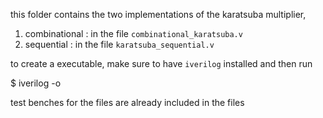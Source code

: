 this folder contains the two implementations of the karatsuba multiplier,
1. combinational : in the file `combinational_karatsuba.v`
2. sequential :    in the file `karatsuba_sequential.v`

to create a executable, make sure to have `iverilog` installed and then run 

$ iverilog <filename> -o <exec-name>

test benches for the files are already included in the files
